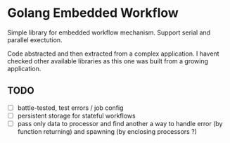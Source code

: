 # Golang Embedded Workflow

Simple library for embedded workflow mechanism. Support serial and parallel exectution.

Code abstracted and then extracted from a complex application. I havent checked other available libraries as this one was built from a growing application.


## TODO

- [ ] battle-tested, test errors / job config
- [ ] persistent storage for stateful workflows
- [ ] pass only data to processor and find another a way to handle error (by function returning) and spawning (by enclosing processors ?)